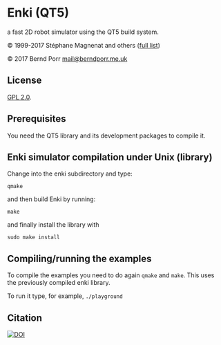 # Enki (QT5)

a fast 2D robot simulator using the QT5 build system.

© 1999-2017 Stéphane Magnenat and others ([full list](AUTHORS))

© 2017 Bernd Porr <mail@berndporr.me.uk>

## License

[GPL 2.0](LICENSE).

## Prerequisites

You need the QT5 library and its development packages to compile it.


## Enki simulator compilation under Unix (library)

Change into the enki subdirectory and type:

	qmake

and then build Enki by running:

	make

and finally install the library with
	
	sudo make install


## Compiling/running the examples

To compile the examples you need to do again `qmake` and `make`. This uses the
previously compiled enki library.

To run it type, for example, `./playground`

## Citation

[![DOI](https://zenodo.org/badge/234632641.svg)](https://zenodo.org/badge/latestdoi/234632641)

